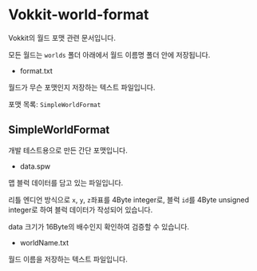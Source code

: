 # Vokkit-world-format
Vokkit의 월드 포맷 관련 문서입니다.

모든 월드는 `worlds` 폴더 아래에서 월드 이름명 폴더 안에 저장됩니다.

* format.txt

월드가 무슨 포맷인지 저장하는 텍스트 파일입니다.

포맷 목록: `SimpleWorldFormat`

## SimpleWorldFormat
개발 테스트용으로 만든 간단 포맷입니다.

* data.spw

맵 블럭 데이터를 담고 있는 파일입니다.

리틀 엔디언 방식으로 `x`, `y`, `z`좌표를 4Byte integer로, 블럭 `id`를 4Byte unsigned integer로 하여 블럭 데이터가 작성되어 있습니다.

data 크기가 16Byte의 배수인지 확인하여 검증할 수 있습니다.

* worldName.txt

월드 이름을 저장하는 텍스트 파일입니다.